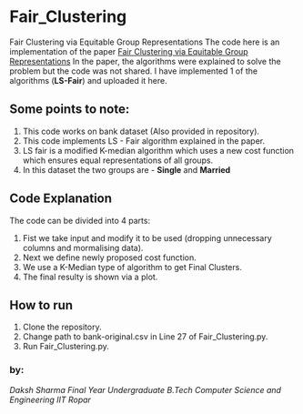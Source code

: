 # Fair_Clustering
Fair Clustering via Equitable Group Representations
The code here is an implementation of the paper [Fair Clustering via Equitable Group Representations](https://arxiv.org/pdf/2006.11009.pdf)
In the paper, the algorithms were explained to solve the problem but the code was not shared. I have implemented 1 of the algorithms (**LS-Fair**) and uploaded it here.

## Some points to note:

1. This code works on bank dataset (Also provided in repository).
2. This code implements LS - Fair algorithm explained in the paper.
3. LS fair is a modified K-median algorithm which uses a new cost function which ensures equal representations of all groups.
4. In this dataset the two groups are - **Single** and **Married**

## Code Explanation

The code can be divided into 4 parts:
1. Fist we take input and modify it to be used (dropping unnecessary columns and mormalising data).
2. Next we define newly proposed cost function.
3. We use a K-Median type of algorithm to get Final Clusters.
4. The final resulty is shown via a plot.

## How to run

1. Clone the repository.
2. Change path to bank-original.csv in Line 27 of Fair_Clustering.py.
3. Run Fair_Clustering.py.

### by:
*Daksh Sharma*
*Final Year Undergraduate*
*B.Tech Computer Science and Engineering*
*IIT Ropar*
